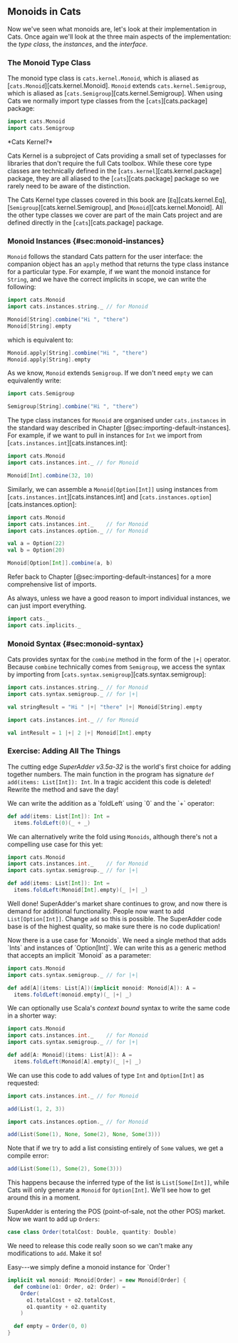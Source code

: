 ## Monoids in Cats

Now we've seen what monoids are,
let's look at their implementation in Cats.
Once again we'll look at the three main aspects of the implementation:
the *type class*, the *instances*, and the *interface*.

### The Monoid Type Class

The monoid type class is `cats.kernel.Monoid`,
which is aliased as [`cats.Monoid`][cats.kernel.Monoid].
`Monoid` extends `cats.kernel.Semigroup`,
which is aliased as [`cats.Semigroup`][cats.kernel.Semigroup].
When using Cats we normally import type classes
from the [`cats`][cats.package] package:

```scala mdoc:silent
import cats.Monoid
import cats.Semigroup
```

<div class="callout callout-info">
*Cats Kernel?*

Cats Kernel is a subproject of Cats
providing a small set of typeclasses
for libraries that don't require the full Cats toolbox.
While these core type classes are technically
defined in the [`cats.kernel`][cats.kernel.package] package,
they are all aliased to the [`cats`][cats.package] package
so we rarely need to be aware of the distinction.

The Cats Kernel type classes covered in this book are
[`Eq`][cats.kernel.Eq],
[`Semigroup`][cats.kernel.Semigroup],
and [`Monoid`][cats.kernel.Monoid].
All the other type classes we cover
are part of the main Cats project and
are defined directly in the [`cats`][cats.package] package.
</div>

### Monoid Instances {#sec:monoid-instances}

`Monoid` follows the standard Cats pattern for the user interface:
the companion object has an `apply` method
that returns the type class instance for a particular type.
For example, if we want the monoid instance for `String`,
and we have the correct implicits in scope,
we can write the following:

```scala mdoc:silent
import cats.Monoid
import cats.instances.string._ // for Monoid
```

```scala mdoc
Monoid[String].combine("Hi ", "there")
Monoid[String].empty
```

which is equivalent to:

```scala mdoc
Monoid.apply[String].combine("Hi ", "there")
Monoid.apply[String].empty
```

As we know, `Monoid` extends `Semigroup`.
If we don't need `empty` we can equivalently write:

```scala mdoc:silent
import cats.Semigroup
```

```scala mdoc
Semigroup[String].combine("Hi ", "there")
```

The type class instances for `Monoid`
are organised under `cats.instances`
in the standard way described
in Chapter [@sec:importing-default-instances].
For example, if we want to pull in instances for `Int`
we import from [`cats.instances.int`][cats.instances.int]:

```scala mdoc:silent
import cats.Monoid
import cats.instances.int._ // for Monoid
```

```scala mdoc
Monoid[Int].combine(32, 10)
```

Similarly, we can assemble a `Monoid[Option[Int]]` using
instances from [`cats.instances.int`][cats.instances.int]
and [`cats.instances.option`][cats.instances.option]:

```scala mdoc:silent
import cats.Monoid
import cats.instances.int._    // for Monoid
import cats.instances.option._ // for Monoid
```

```scala mdoc
val a = Option(22)
val b = Option(20)

Monoid[Option[Int]].combine(a, b)
```

Refer back to Chapter [@sec:importing-default-instances]
for a more comprehensive list of imports.

As always, unless we have a good reason to import individual instances,
we can just import everything.

```scala
import cats._
import cats.implicits._
```

### Monoid Syntax {#sec:monoid-syntax}

Cats provides syntax for the `combine` method
in the form of the `|+|` operator.
Because `combine` technically comes from `Semigroup`,
we access the syntax by importing from [`cats.syntax.semigroup`][cats.syntax.semigroup]:

```scala mdoc:silent
import cats.instances.string._ // for Monoid
import cats.syntax.semigroup._ // for |+|
```

```scala mdoc
val stringResult = "Hi " |+| "there" |+| Monoid[String].empty
```

```scala mdoc:silent
import cats.instances.int._ // for Monoid
```

```scala mdoc
val intResult = 1 |+| 2 |+| Monoid[Int].empty
```

### Exercise: Adding All The Things

The cutting edge *SuperAdder v3.5a-32* is the world's first choice for adding together numbers.
The main function in the program has signature `def add(items: List[Int]): Int`.
In a tragic accident this code is deleted! Rewrite the method and save the day!

<div class="solution">
We can write the addition as a `foldLeft` using `0` and the `+` operator:

```scala mdoc:silent
def add(items: List[Int]): Int =
  items.foldLeft(0)(_ + _)
```

We can alternatively write the fold using `Monoids`,
although there's not a compelling use case for this yet:

```scala mdoc:silent:reset-object
import cats.Monoid
import cats.instances.int._    // for Monoid
import cats.syntax.semigroup._ // for |+|

def add(items: List[Int]): Int =
  items.foldLeft(Monoid[Int].empty)(_ |+| _)
```
</div>

Well done! SuperAdder's market share continues to grow,
and now there is demand for additional functionality.
People now want to add `List[Option[Int]]`.
Change `add` so this is possible.
The SuperAdder code base is of the highest quality,
so make sure there is no code duplication!

<div class="solution">
Now there is a use case for `Monoids`.
We need a single method that adds `Ints` and instances of `Option[Int]`.
We can write this as a generic method that accepts an implicit `Monoid` as a parameter:

```scala mdoc:silent:reset-object
import cats.Monoid
import cats.syntax.semigroup._ // for |+|

def add[A](items: List[A])(implicit monoid: Monoid[A]): A =
  items.foldLeft(monoid.empty)(_ |+| _)
```

We can optionally use Scala's *context bound* syntax to write the same code in a shorter way:

```scala mdoc:invisible:reset-object
import cats.Monoid
import cats.instances.int._    // for Monoid
import cats.syntax.semigroup._ // for |+|
```
```scala mdoc:silent
def add[A: Monoid](items: List[A]): A =
  items.foldLeft(Monoid[A].empty)(_ |+| _)
```

We can use this code to add values of type `Int` and `Option[Int]` as requested:

```scala mdoc:silent
import cats.instances.int._ // for Monoid
```

```scala mdoc
add(List(1, 2, 3))
```

```scala mdoc:silent
import cats.instances.option._ // for Monoid
```

```scala mdoc
add(List(Some(1), None, Some(2), None, Some(3)))
```

Note that if we try to add a list consisting entirely of `Some` values,
we get a compile error:

```scala mdoc:fail
add(List(Some(1), Some(2), Some(3)))
```

This happens because the inferred type of the list is `List[Some[Int]]`,
while Cats will only generate a `Monoid` for `Option[Int]`.
We'll see how to get around this in a moment.
</div>

SuperAdder is entering the POS (point-of-sale, not the other POS) market.
Now we want to add up `Orders`:

```scala mdoc:silent
case class Order(totalCost: Double, quantity: Double)
```

We need to release this code really soon so we can't make any modifications to `add`.
Make it so!

<div class="solution">
Easy---we simply define a monoid instance for `Order`!

```scala mdoc:silent
implicit val monoid: Monoid[Order] = new Monoid[Order] {
  def combine(o1: Order, o2: Order) =
    Order(
      o1.totalCost + o2.totalCost,
      o1.quantity + o2.quantity
    )

  def empty = Order(0, 0)
}
```
</div>
